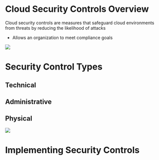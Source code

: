 # Cloud Security Controls Overview

Cloud security controls are measures that safeguard cloud environments from threats by reducing the likelihood of attacks

* Allows an organization to meet compliance goals

![](https://github.com/JonmarCorpuz/SecondBrain/blob/main/Assets/Whitespace.png)

# Security Control Types

## Technical

## Administrative

## Physical

![](https://github.com/JonmarCorpuz/SecondBrain/blob/main/Assets/Whitespace.png)

# Implementing Security Controls
